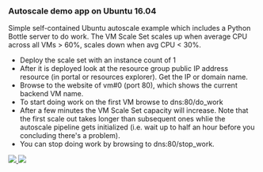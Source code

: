 ### Autoscale demo app on Ubuntu 16.04 ###

Simple self-contained Ubuntu autoscale example which includes a Python Bottle server to do work. The VM Scale Set scales up when average CPU across all VMs > 60%, scales down when avg CPU < 30%.

- Deploy the scale set with an instance count of 1 
- After it is deployed look at the resource group public IP address resource (in portal or resources explorer). Get the IP or domain name.
- Browse to the website of vm#0 (port 80), which shows the current backend VM name.
- To start doing work on the first VM browse to dns:80/do_work
- After a few minutes the VM Scale Set capacity will increase. Note that the first scale out takes longer than subsequent ones whlie the autoscale pipeline gets initialized (i.e. wait up to half an hour before you concluding there's a problem).
- You can stop doing work by browsing to dns:80/stop_work.

<a href="https://portal.azure.com/#create/Microsoft.Template/uri/https://raw.githubusercontent.com/justkrismanohar/azure-quickstart-templates/master/201-vmss-bottle-autoscale-basedonservicebusqueue/azuredeploy.json" target="_blank">
    <img src="http://azuredeploy.net/deploybutton.png"/>
</a>
<a href="http://armviz.io/#/?load=https%3A%2F%2Fraw.githubusercontent.com%2Firwinwilliams%2Fazure-quickstart-templates%2Fmaster%2F201-vmss-bottle-autoscale-basedonservicebusqueue%2Fazuredeploy.json" target="_blank">
    <img src="http://armviz.io/visualizebutton.png"/>
</a>

